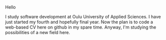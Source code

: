 Hello

I study software development at Oulu University of Applied Sciences. 
I have just started my fourth and hopefully final year. 
Now the plan is to code a web-based CV here on github in my spare time. 
Anyway, I'm studying the possibilities of a new field here.
